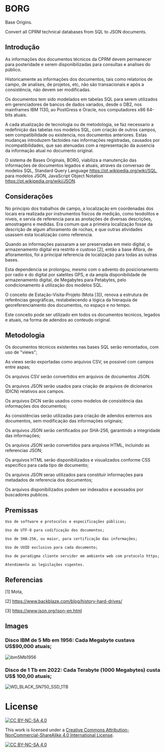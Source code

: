 # BORG

<b9698214-b741-11ec-a8e3-078f17c35ad5>

Base Origins. 
  
Convert all CPRM technical databases from SQL to JSON documents.

## Introdução
  
  As informações dos documentos técnicos da CPRM devem permanecer para posteridade e serem disponibilizadas para consultas e analises do público.
  
  Historicamente as informações dos documentos, tais como relatorios de campo, de analises, de projetos, etc, não são transacionais e após a consistência, não devem ser modificadas.
  
  Os documentos tem sido modelados em tabelas SQL para serem utilizados em gerenciadores de bancos de dados variados, desde o DB2, nos mainframes IBM 1130, ao PostGress e Oracle, nos computadores x86 64-bits atuais.
  
  A cada atualização de tecnologia ou de metodologia, se faz necessario a redefinição das tabelas nos modelos SQL, com criação de outros campos, sem compatibilidade ou existencia, nos documentos anteriores. Estas mudanças introduzem factoides nas informações registradas, causados por incompatibilidades, que sao atenuadas com a representação da ausencia da informação atual no documento original.
  
  O sistema de Bases Originais, BORG, viabiliza a manutenção das informações de documentos legados e atuais, atraves da conversao de modelos SQL, Standard Query Language <https://pt.wikipedia.org/wiki/SQL>, para modelos JSON, JavaScript Object Notation <https://pt.wikipedia.org/wiki/JSON>.
  
  ## Considerações
  
  No principio dos trabalhos de campo, a localização em coordenadas dos locais era realizada por instrumentos fisicos de medição, como teodolitos e niveis, e servia de referencia para as anotações de diversas descrições, amostragens e medidas. Era comum que a primeira localização fosse da descrição de algum afloramento de rochas, e que outras atividades usassem esta localização como referencia. 
  
  Quando as informações passaram a ser preservadas em meio digital, o armazenamento digital era restrito e custoso [2], então a base Aflora, de afloramentos, foi a principal referencia de localização para todas as outras bases.
  
  Esta dependencia se prolongou, mesmo com o advento do posicionamento por radio e do digital por satelites GPS, e da ampla disponibilidade de armazenamento digital, de Megabytes para Petabytes, pelo condicionamento à utilização dos modelos SQL.
  
  O conceito de Estação-Visita-Projeto (Mota [3]), renova a estrutura de referências geográficas, restabelecendo a lógica da hieraquia de georeferenciamento dos documentos, no espaço e no tempo.
  
  Este conceito pode ser utilizado em todos os documentos tecnicos, legados e atuais, na forma de adendos ao conteudo original.
  
  ## Metodologia
  
  Os documentos técnicos existentes nas bases SQL serão remontados, com uso de "views";
  
  As views serão exportadas como arquivos CSV, se possivel com campos entre aspas;
  
  Os arquivos CSV serão convertidos em arquivos de documentos JSON.
  
  Os arquivos JSON serão usados para criação de arquivos de dicionarios (DICN) relativos aos campos.
  
  Os arquivos DICN serão usados como modelos de consistência das informações dos documentos;
  
  As consistências serão utilizadas para criação de adendos externos aos documentos, sem modificação das informações originais;
  
  Os arquivos JSON serão certificados por SHA-256, garantindo a integridade das informações;
  
  Os arquivos JSON serão convertidos para arquivos HTML, incluindo as referencias JSON;
  
  Os arquivos HTML serão disponibilizados e visualizados conforme CSS especifico para cada tipo de documento;
  
  Os arquivos JSON serao utilizados para constituir informações para metadados de referencia dos documentos;
  
  Os arquivos disponibilizados podem ser indexados e acessados por buscadores publicos.
  
  ## Premissas
  
    Uso de software e protocolos e especificações públicas;
  
    Uso de UTF-8 para codificação dos documentos;
  
    Uso de SHA-256, ou maior, para certificação das informações;
  
    Uso de UUID exclusivo para cada documento;
  
    Uso de paradigma cliente servidor em ambiente web com protocolo https;
  
    Atendimento as legislações vigentes.
  
  ## Referencias
  
  [1] Mota, 
  
  [2] https://www.backblaze.com/blog/history-hard-drives/
  
  [3] https://www.json.org/json-en.html
  
  
  ## Images
  
  ### Disco IBM de 5 Mb em 1956: Cada Megabyte custava US$90,000 atuais;
  
  ![ibm5Mb1956](https://user-images.githubusercontent.com/14941647/162478798-ff485e38-aef7-4b03-9c07-4fbc3ddfd5b5.jpeg)
  
  ### Disco de 1 Tb em 2022: Cada Terabyte (1000 Megabytes) custa US$ 100,00 atuais;
  
  ![WD_BLACK_SN750_SSD_1TB](https://user-images.githubusercontent.com/14941647/162482648-93f2ade4-f8d0-40b8-afb5-1338e6827163.jpg)
  
  
# License

[![CC BY-NC-SA 4.0][cc-by-nc-sa-shield]][cc-by-nc-sa]

This work is licensed under a
[Creative Commons Attribution-NonCommercial-ShareAlike 4.0 International License][cc-by-nc-sa].

[![CC BY-NC-SA 4.0][cc-by-nc-sa-image]][cc-by-nc-sa]

[cc-by-nc-sa]: http://creativecommons.org/licenses/by-nc-sa/4.0/
[cc-by-nc-sa-image]: https://licensebuttons.net/l/by-nc-sa/4.0/88x31.png
[cc-by-nc-sa-shield]: https://img.shields.io/badge/License-CC%20BY--NC--SA%204.0-lightgrey.svg
  
